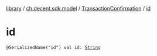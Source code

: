 [library](../../index.md) / [ch.decent.sdk.model](../index.md) / [TransactionConfirmation](index.md) / [id](./id.md)

# id

`@SerializedName("id") val id: `[`String`](https://kotlinlang.org/api/latest/jvm/stdlib/kotlin/-string/index.html)